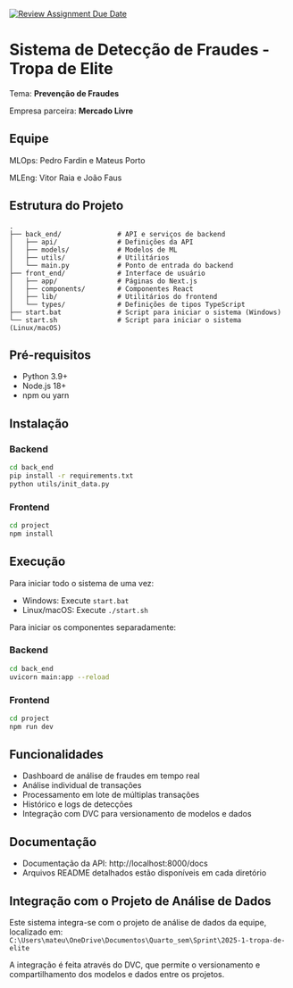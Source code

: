 [![Review Assignment Due Date](https://classroom.github.com/assets/deadline-readme-button-22041afd0340ce965d47ae6ef1cefeee28c7c493a6346c4f15d667ab976d596c.svg)](https://classroom.github.com/a/NwGJvKsU)

# Sistema de Detecção de Fraudes - Tropa de Elite

Tema: **Prevenção de Fraudes**

Empresa parceira: **Mercado Livre**

## Equipe

MLOps: Pedro Fardin e Mateus Porto

MLEng: Vitor Raia e João Faus

## Estrutura do Projeto

```
.
├── back_end/              # API e serviços de backend
│   ├── api/               # Definições da API
│   ├── models/            # Modelos de ML
│   ├── utils/             # Utilitários
│   └── main.py            # Ponto de entrada do backend
├── front_end/             # Interface de usuário
│   ├── app/               # Páginas do Next.js
│   ├── components/        # Componentes React
│   ├── lib/               # Utilitários do frontend
│   └── types/             # Definições de tipos TypeScript
├── start.bat              # Script para iniciar o sistema (Windows)
└── start.sh               # Script para iniciar o sistema (Linux/macOS)
```

## Pré-requisitos

- Python 3.9+
- Node.js 18+
- npm ou yarn

## Instalação

### Backend

```bash
cd back_end
pip install -r requirements.txt
python utils/init_data.py
```

### Frontend

```bash
cd project
npm install
```

## Execução

Para iniciar todo o sistema de uma vez:

- Windows: Execute `start.bat`
- Linux/macOS: Execute `./start.sh`

Para iniciar os componentes separadamente:

### Backend

```bash
cd back_end
uvicorn main:app --reload
```

### Frontend

```bash
cd project
npm run dev
```

## Funcionalidades

- Dashboard de análise de fraudes em tempo real
- Análise individual de transações
- Processamento em lote de múltiplas transações
- Histórico e logs de detecções
- Integração com DVC para versionamento de modelos e dados

## Documentação

- Documentação da API: http://localhost:8000/docs
- Arquivos README detalhados estão disponíveis em cada diretório

## Integração com o Projeto de Análise de Dados

Este sistema integra-se com o projeto de análise de dados da equipe, localizado em:
`C:\Users\mateu\OneDrive\Documentos\Quarto_sem\Sprint\2025-1-tropa-de-elite`

A integração é feita através do DVC, que permite o versionamento e compartilhamento dos modelos e dados entre os projetos.
